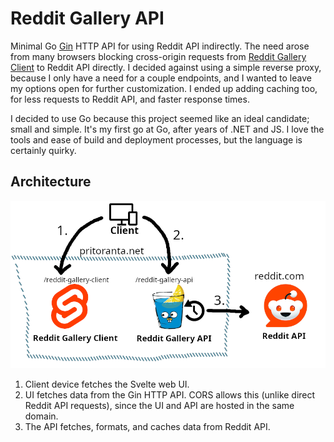 # Reddit Gallery API

Minimal Go [Gin](https://gin-gonic.com/) HTTP API for using Reddit API indirectly. The need arose from many browsers blocking cross-origin requests from [Reddit Gallery Client](https://github.com/pritoranta/reddit-gallery-client) to Reddit API directly. I decided against using a simple reverse proxy, because I only have a need for a couple endpoints, and I wanted to leave my options open for further customization. I ended up adding caching too, for less requests to Reddit API, and faster response times.

I decided to use Go because this project seemed like an ideal candidate; small and simple. It's my first go at Go, after years of .NET and JS. I love the tools and ease of build and deployment processes, but the language is certainly quirky.

## Architecture

![Architecture graph. The graph illustrates how Reddit Gallery Client and Reddit Gallery API are both inside the pritoranta.net network.](./docs/architecture.png)

1. Client device fetches the Svelte web UI.
2. UI fetches data from the Gin HTTP API. CORS allows this (unlike direct Reddit API requests), since the UI and API are hosted in the same domain.
3. The API fetches, formats, and caches data from Reddit API.
